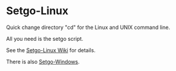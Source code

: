# Setgo-Linux
Quick change directory "cd" for the Linux and UNIX command line.

All you need is the setgo script.

See the [Setgo-Linux Wiki](https://github.com/Corionis/Setgo-Linux/wiki) for details.

There is also [Setgo-Windows](https://github.com/Corionis/Setgo-Windows).
